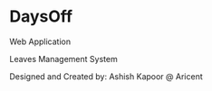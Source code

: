 # DaysOff
Web Application


Leaves Management System

Designed and Created by:
Ashish Kapoor @ Aricent

